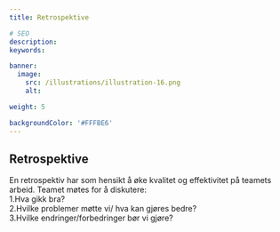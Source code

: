 ```yaml
---
title: Retrospektive

# SEO
description:
keywords:

banner:
  image:
    src: /illustrations/illustration-16.png
    alt:

weight: 5

backgroundColor: '#FFFBE6'
---
```


## Retrospektive  
En retrospektiv har som hensikt å øke kvalitet og effektivitet på teamets arbeid. Teamet møtes for å diskutere:  
1.Hva gikk bra?  
2.Hvilke problemer møtte vi/ hva kan gjøres bedre?  
3.Hvilke endringer/forbedringer bør vi gjøre?  
